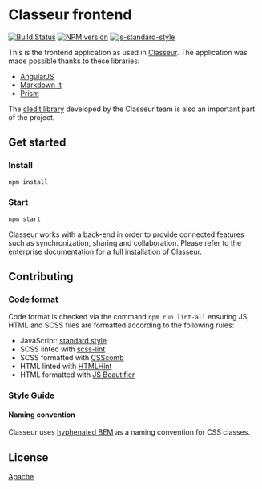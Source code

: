 # Classeur frontend

[![Build Status](https://img.shields.io/travis/classeur/classeur.svg?style=flat)](https://travis-ci.org/classeur/classeur) [![NPM version](https://img.shields.io/npm/v/classeur.svg?style=flat)](https://www.npmjs.org/package/classeur)
[![js-standard-style](https://img.shields.io/badge/code%20style-standard-brightgreen.svg)](http://standardjs.com/)

This is the frontend application as used in [Classeur](https://app.classeur.io). The application was made possible thanks to these libraries:

- [AngularJS](https://github.com/angular/angular.js)
- [Markdown It](https://github.com/markdown-it/markdown-it)
- [Prism](https://github.com/PrismJS/prism)

The [cledit library](https://github.com/classeur/cledit) developed by the Classeur team is also an important part of the project.


## Get started

### Install

```sh
npm install
```

### Start

```sh
npm start
```

Classeur works with a back-end in order to provide connected features such as synchronization, sharing and collaboration. Please refer to the [enterprise documentation](http://classeur.io/help/enterprise/) for a full installation of Classeur.


## Contributing

### Code format

Code format is checked via the command `npm run lint-all` ensuring JS, HTML and SCSS files are formatted according to the following rules:

- JavaScript: [standard style](http://standardjs.com/)
- SCSS linted with [scss-lint](https://github.com/brigade/scss-lint)
- SCSS formatted with [CSScomb](http://csscomb.com/)
- HTML linted with [HTMLHint](http://htmlhint.com/)
- HTML formatted with [JS Beautifier](http://jsbeautifier.org/)


### Style Guide

#### Naming convention

Classeur uses [hyphenated BEM](http://csswizardry.com/2013/01/mindbemding-getting-your-head-round-bem-syntax/) as a naming convention for CSS classes.

## License

[Apache](https://github.com/classeur/classeur/blob/master/LICENSE)
